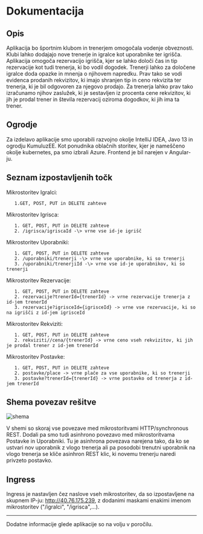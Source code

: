 # Dokumentacija

## Opis

Aplikacija bo športnim klubom in trenerjem omogočala vodenje obveznosti. Klubi lahko dodajajo nove trenerje in igralce kot uporabnike ter igrišča. Aplikacija omogoča rezervacijo igrišča, kjer se lahko določi čas in tip rezervacije kot tudi trenerja, ki bo vodil dogodek. Trenerji lahko za določene igralce doda opazke in mnenja o njihovem napredku. Prav tako se vodi evidenca prodanih rekvizitov, ki imajo shranjen tip in ceno rekvizita ter trenerja, ki je bil odgovoren za njegovo prodajo. Za trenerja lahko prav tako izračunamo njihov zaslužek, ki je sestavljen iz procenta cene rekvizitov, ki jih je prodal trener in števila rezervacij oziroma dogodkov, ki jih ima ta trener.

## Ogrodje

Za izdelavo aplikacije smo uporabili razvojno okolje IntelliJ IDEA, Javo 13 in ogrodju KumuluzEE. Kot ponudnika oblačnih storitev, kjer je nameščeno okolje kubernetes, pa smo izbrali Azure. Frontend je bil narejen v Angular-ju.

## Seznam izpostavljenih točk

Mikrostoritev Igralci:

       1.GET, POST, PUT in DELETE zahteve

Mikrostoritev Igrisca:

       1. GET, POST, PUT in DELETE zahteve 
       2. /igrisca/igriscaId -\> vrne vse id-je igrišč

Mikrostoritev Uporabniki:

       1. GET, POST, PUT in DELETE zahteve
       2. /uporabniki/trenerji -\> vrne vse uporabnike, ki so trenerji
       3. /uporabniki/trenerjiId -\> vrne vse id-je uporabnikov, ki so trenerji

Mikrostoritev Rezervacije:

       1. GET, POST, PUT in DELETE zahteve
       2. rezervacije?trenerId={trenerId} -> vrne rezervacije trenerja z id-jem trenerId
       3. rezervacije?igrisceId={igrisceId} -> vrne vse rezervacije, ki so na igrišči z id-jem igrisceId

Mikrostoritev Rekviziti:

       1. GET, POST, PUT in DELETE zahteve
       2. rekviziti//cena/{trenerId} -> vrne ceno vseh rekvizitov, ki jih je prodal trener z id-jem trenerId

Mikrostoritev Postavke:

       1. GET, POST, PUT in DELETE zahteve
       2. postavke/place -> vrne plače za vse uporabnike, ki so trenerji
       3. postavke?trenerId={trenerId} -> vrne postavko od trenerja z id-jem trenerId

## Shema povezav rešitve

![shema](https://user-images.githubusercontent.com/56541694/147965503-60c93adb-1d1a-455d-ae67-d913dda5dddc.PNG)

V shemi so skoraj vse povezave med mikrostoritvami HTTP/synchronous REST. Dodali pa smo tudi asinhrono povezavo med mikrostoritvama Postavke in Uporabniki. Tu je asinhrona povezava narejena tako, da ko se ustvari nov uporabnik z vlogo trenerja ali pa posodobi trenutni uporabnik na vlogo trenerja se kliče asinhron REST klic, ki novemu trenerju naredi privzeto postavko.

## Ingress

Ingress je nastavljen čez naslove vseh mikrostoritev, da so izpostavljene na skupnem IP-ju: http://40.76.175.239, z dodanimi maskami enakimi imenom mikrostoritev ("/igralci", "/igrisca",...).

---

Dodatne informacije glede aplikacije so na volju v poročilu.


